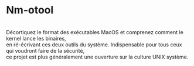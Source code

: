 # Nm-otool
<br/>
Décortiquez le format des exécutables MacOS et comprenez comment le kernel lance les binaires,<br/>
en ré-écrivant ces deux outils du système. Indispensable pour tous ceux qui voudront faire de la sécurité,<br/>
ce projet est plus généralement une ouverture sur la culture UNIX système.<br/>
